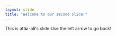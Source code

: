 ```yaml
---
layout: slide
title: "Welcome to our second slide!"
---
```

This is attia-ali's slide
Use the left arrow to go back!